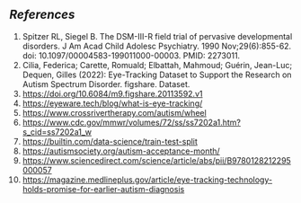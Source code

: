 ## ***References***
1. Spitzer RL, Siegel B. The DSM-III-R field trial of pervasive developmental disorders. J Am Acad Child Adolesc Psychiatry. 1990 Nov;29(6):855-62. doi: 10.1097/00004583-199011000-00003. PMID: 2273011.
2. Cilia, Federica; Carette, Romuald; Elbattah, Mahmoud; Guérin, Jean-Luc; Dequen, Gilles (2022): Eye-Tracking Dataset to Support the Research on Autism Spectrum Disorder. figshare. Dataset. 
3. https://doi.org/10.6084/m9.figshare.20113592.v1
4. https://eyeware.tech/blog/what-is-eye-tracking/ 
5. https://www.crossrivertherapy.com/autism/wheel 
6. https://www.cdc.gov/mmwr/volumes/72/ss/ss7202a1.htm?s_cid=ss7202a1_w 
7. https://builtin.com/data-science/train-test-split 
8. https://autismsociety.org/autism-acceptance-month/ 
9. https://www.sciencedirect.com/science/article/abs/pii/B9780128212295000057 
10. https://magazine.medlineplus.gov/article/eye-tracking-technology-holds-promise-for-earlier-autism-diagnosis 